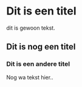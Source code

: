 # Dit is een titel

dit is gewoon tekst.

## Dit is nog een titel

### Dit is een andere titel

Nog wa tekst hier..